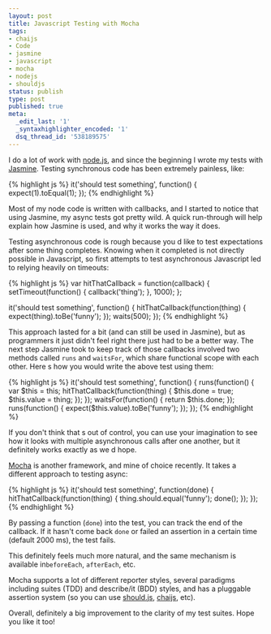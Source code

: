 ```yaml
---
layout: post
title: Javascript Testing with Mocha
tags:
- chaijs
- Code
- jasmine
- javascript
- mocha
- nodejs
- shouldjs
status: publish
type: post
published: true
meta:
  _edit_last: '1'
  _syntaxhighlighter_encoded: '1'
  dsq_thread_id: '538189575'
---
```

I do a lot of work with <a href="http://nodejs.org/">node.js</a>, and since the beginning I wrote my tests with <a href="http://pivotal.github.com/jasmine/">Jasmine</a>. Testing synchronous code has been extremely painless, like:

{% highlight js %}
it('should test something', function() {
  expect(1).toEqual(1);
});
{% endhighlight %}

Most of my node code is written with callbacks, and I started to notice that using Jasmine, my async tests got pretty wild. A quick run-through will help explain how Jasmine is used, and why it works the way it does.

Testing asynchronous code is rough because you d like to test expectations after some thing completes. Knowing when it completed is not directly possible in Javascript, so first attempts to test asynchronous Javascript led to relying heavily on timeouts:

{% highlight js %}
var hitThatCallback = function(callback) {
  setTimeout(function() {
    callback('thing');
  }, 1000);
};

it('should test something', function() {
  hitThatCallback(function(thing) {
    expect(thing).toBe('funny');
  });
  waits(500);
});
{% endhighlight %}

This approach lasted for a bit (and can still be used in Jasmine), but as programmers it just didn't feel right   there just had to be a better way. The next step Jasmine took to keep track of those callbacks involved two methods called <code>runs</code> and <code>waitsFor</code>, which share functional scope with each other. Here s how you would write the above test using them:

{% highlight js %}
it('should test something', function() {
  runs(function() {
    var $this = this;
    hitThatCallback(function(thing) {
      $this.done = true;
      $this.value = thing;
    });
  });
  waitsFor(function() {
    return $this.done;
  });
  runs(function() {
    expect($this.value).toBe('funny');
  });
});
{% endhighlight %}

If you don't think that s out of control, you can use your imagination to see how it looks with multiple asynchronous calls after one another, but it definitely works exactly as we d hope.

<a href="http://visionmedia.github.com/mocha/">Mocha</a> is another framework, and mine of choice recently. It takes a different approach to testing async:

{% highlight js %}
it('should test something', function(done) {
  hitThatCallback(function(thing) {
    thing.should.equal('funny');
    done();
  });
});
{% endhighlight %}

By passing a function (<code>done</code>) into the test, you can track the end of the callback. If it hasn't come back <code>done</code> or failed an assertion in a certain time (default 2000 ms), the test fails.

This definitely feels much more natural, and the same mechanism is available in<code>beforeEach</code>, <code>afterEach</code>, etc.

Mocha supports a lot of different reporter styles, several paradigms including suites (TDD) and describe/it (BDD) styles, and has a pluggable assertion system (so you can use <a href="https://github.com/visionmedia/should.js">should.js</a>, <a href="http://chaijs.com/">chaijs</a>, etc).

Overall, definitely a big improvement to the clarity of my test suites. Hope you like it too!
